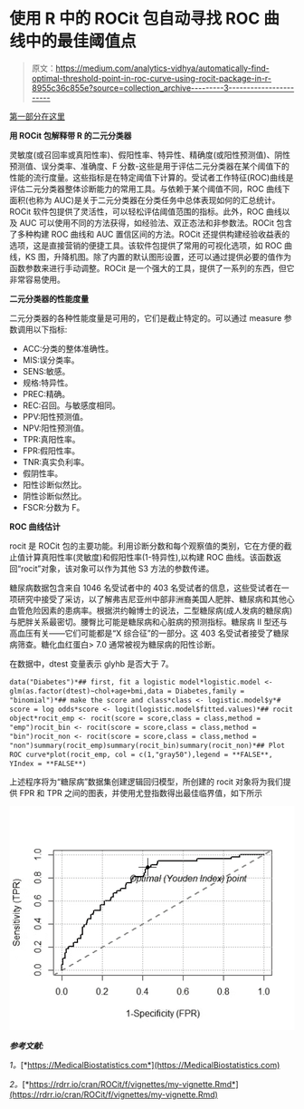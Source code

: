 # 使用 R 中的 ROCit 包自动寻找 ROC 曲线中的最佳阈值点

> 原文：<https://medium.com/analytics-vidhya/automatically-find-optimal-threshold-point-in-roc-curve-using-rocit-package-in-r-8955c36c855e?source=collection_archive---------3----------------------->

[第一部分在这里](/analytics-vidhya/roc-curve-classification-metrics-why-metrics-cant-replace-your-common-sense-e82d71c12eb3)

**用 ROCit 包解释带 R 的二元分类器**

灵敏度(或召回率或真阳性率)、假阳性率、特异性、精确度(或阳性预测值)、阴性预测值、误分类率、准确度、F 分数-这些是用于评估二元分类器在某个阈值下的性能的流行度量。这些指标是在特定阈值下计算的。受试者工作特征(ROC)曲线是评估二元分类器整体诊断能力的常用工具。与依赖于某个阈值不同，ROC 曲线下面积(也称为 AUC)是关于二元分类器在分类任务中总体表现如何的汇总统计。ROCit 软件包提供了灵活性，可以轻松评估阈值范围的指标。此外，ROC 曲线以及 AUC 可以使用不同的方法获得，如经验法、双正态法和非参数法。ROCit 包含了多种构建 ROC 曲线和 AUC 置信区间的方法。ROCit 还提供构建经验收益表的选项，这是直接营销的便捷工具。该软件包提供了常用的可视化选项，如 ROC 曲线，KS 图，升降机图。除了内置的默认图形设置，还可以通过提供必要的值作为函数参数来进行手动调整。ROCit 是一个强大的工具，提供了一系列的东西，但它非常容易使用。

**二元分类器的性能度量**

二元分类器的各种性能度量是可用的，它们是截止特定的。可以通过 measure 参数调用以下指标:

*   ACC:分类的整体准确性。
*   MIS:误分类率。
*   SENS:敏感。
*   规格:特异性。
*   PREC:精确。
*   REC:召回。与敏感度相同。
*   PPV:阳性预测值。
*   NPV:阳性预测值。
*   TPR:真阳性率。
*   FPR:假阳性率。
*   TNR:真实负利率。
*   假阴性率。
*   阳性诊断似然比。
*   阴性诊断似然比。
*   FSCR:分数为 F。

**ROC 曲线估计**

rocit 是 ROCit 包的主要功能。利用诊断分数和每个观察值的类别，它在方便的截止值计算真阳性率(灵敏度)和假阳性率(1-特异性),以构建 ROC 曲线。该函数返回“rocit”对象，该对象可以作为其他 S3 方法的参数传递。

糖尿病数据包含来自 1046 名受试者中的 403 名受试者的信息，这些受试者在一项研究中接受了采访，以了解弗吉尼亚州中部非洲裔美国人肥胖、糖尿病和其他心血管危险因素的患病率。根据洪约翰博士的说法，二型糖尿病(成人发病的糖尿病)与肥胖关系最密切。腰臀比可能是糖尿病和心脏病的预测指标。糖尿病 II 型还与高血压有关——它们可能都是“X 综合征”的一部分。这 403 名受试者接受了糖尿病筛查。糖化血红蛋白> 7.0 通常被视为糖尿病的阳性诊断。

在数据中，dtest 变量表示 glyhb 是否大于 7。

```
data("Diabetes")*## first, fit a logistic model*logistic.model <- glm(as.factor(dtest)~chol+age+bmi,data = Diabetes,family = "binomial")*## make the score and class*class <- logistic.model$y*# score = log odds*score <- logit(logistic.model$fitted.values)*## rocit object*rocit_emp <- rocit(score = score,class = class,method = "emp")rocit_bin <- rocit(score = score,class = class,method = "bin")rocit_non <- rocit(score = score,class = class,method = "non")summary(rocit_emp)summary(rocit_bin)summary(rocit_non)*## Plot ROC curve*plot(rocit_emp, col = c(1,"gray50"),legend = **FALSE**, YIndex = **FALSE**) 
```

上述程序将为“糖尿病”数据集创建逻辑回归模型，所创建的 rocit 对象将为我们提供 FPR 和 TPR 之间的图表，并使用尤登指数得出最佳临界值，如下所示

![](img/4219eccbb2503dce76c9c5f34e522731.png)

***参考文献:***

*1。*[*https://MedicalBiostatistics.com*](https://MedicalBiostatistics.com)

*2。*[*https://rdrr.io/cran/ROCit/f/vignettes/my-vignette.Rmd*](https://rdrr.io/cran/ROCit/f/vignettes/my-vignette.Rmd)